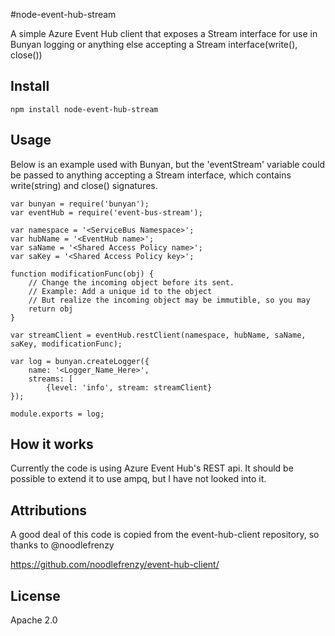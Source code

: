 #node-event-hub-stream

A simple Azure Event Hub client that exposes a Stream interface for use in Bunyan logging or anything else accepting a Stream interface(write(), close())

## Install

    npm install node-event-hub-stream

## Usage

Below is an example used with Bunyan, but the 'eventStream' variable could be passed to anything accepting a Stream interface, which contains write(string) and close() signatures.

    var bunyan = require('bunyan');
    var eventHub = require('event-bus-stream');

    var namespace = '<ServiceBus Namespace>';
    var hubName = '<EventHub name>';
    var saName = '<Shared Access Policy name>';
    var saKey = '<Shared Access Policy key>';

    function modificationFunc(obj) {
        // Change the incoming object before its sent.
        // Example: Add a unique id to the object
        // But realize the incoming object may be immutible, so you may
        return obj
    }

    var streamClient = eventHub.restClient(namespace, hubName, saName, saKey, modificationFunc);

    var log = bunyan.createLogger({
        name: '<Logger_Name_Here>',
        streams: [
            {level: 'info', stream: streamClient}
    });

    module.exports = log;
    
## How it works

Currently the code is using Azure Event Hub's REST api. It should be possible to extend it to use ampq, but I have not looked into it.

## Attributions

A good deal of this code is copied from the event-hub-client repository, so thanks to @noodlefrenzy

https://github.com/noodlefrenzy/event-hub-client/

## License

Apache 2.0